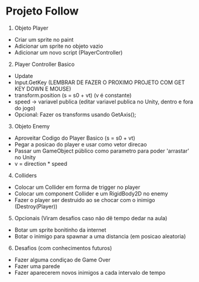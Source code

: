 # Projeto Follow

1. Objeto Player
  - Criar um sprite no paint
  - Adicionar um sprite no objeto vazio
  - Adicionar um novo script (PlayerController)
2. Player Controller Basico
  - Update
  - Input.GetKey    (LEMBRAR DE FAZER O PROXIMO PROJETO COM GET KEY DOWN E MOUSE)
  - transform.position (s = s0 + vt) (v é constante)
  - speed -> variavel publica (editar variavel publica no Unity, dentro e fora do jogo)
  - Opcional: Fazer os transforms usando GetAxis();
3. Objeto Enemy
  - Aproveitar Codigo do Player Basico (s = s0 + vt)
  - Pegar a posicao do player e usar como vetor direcao
  - Passar um GameObject público como parametro para poder 'arrastar' no Unity
  - v = direction * speed
4. Colliders
  - Colocar um Collider em forma de trigger no player
  - Colocar um component Collider e um RigidBody2D no enemy
  - Fazer o player ser destruido ao se chocar com o inimigo (Destroy(Player))
5. Opcionais (Viram desafios caso não dê tempo dedar na aula)
  - Botar um sprite bonitinho da internet
  - Botar o inimigo para spawnar a uma distancia (em posicao aleatoria)
6. Desafios (com conhecimentos futuros)
  - Fazer alguma condiçao de Game Over
  - Fazer uma parede 
  - Fazer aparecerem novos inimigos a cada intervalo de tempo
  
